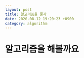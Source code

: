 ```yaml
---
layout: post
title: 알고리즘을 풀자
date: 2020-08-12 19:20:23 +0900
category: algorithm
---
```


# 알고리즘을 해볼까요